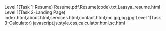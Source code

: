 Level 1(Task 1-Resume)
Resume.pdf,Resume(code).txt,Laasya_resume.html
Level 1(Task 2-Landing Page)
index.html,about.html,services.html,contact.html,mc.jpg,bg.jpg
Level 1(Task 3-Calculator)
javascript.js,style.css,calculator.html,sc.html
